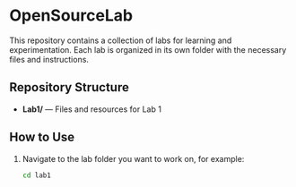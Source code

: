 # OpenSourceLab

This repository contains a collection of labs for learning and experimentation. Each lab is organized in its own folder with the necessary files and instructions.

## Repository Structure

- **Lab1/** — Files and resources for Lab 1
## How to Use

1. Navigate to the lab folder you want to work on, for example:
   ```bash
   cd lab1
